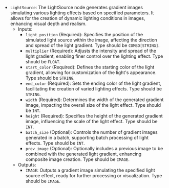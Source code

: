 - `LightSource`: The LightSource node generates gradient images simulating various lighting effects based on specified parameters. It allows for the creation of dynamic lighting conditions in images, enhancing visual depth and realism.
    - Inputs:
        - `light_position` (Required): Specifies the position of the simulated light source within the image, affecting the direction and spread of the light gradient. Type should be `COMBO[STRING]`.
        - `multiplier` (Required): Adjusts the intensity and spread of the light gradient, enabling finer control over the lighting effect. Type should be `FLOAT`.
        - `start_color` (Required): Defines the starting color of the light gradient, allowing for customization of the light's appearance. Type should be `STRING`.
        - `end_color` (Required): Sets the ending color of the light gradient, facilitating the creation of varied lighting effects. Type should be `STRING`.
        - `width` (Required): Determines the width of the generated gradient image, impacting the overall size of the light effect. Type should be `INT`.
        - `height` (Required): Specifies the height of the generated gradient image, influencing the scale of the light effect. Type should be `INT`.
        - `batch_size` (Optional): Controls the number of gradient images generated in a batch, supporting batch processing of light effects. Type should be `INT`.
        - `prev_image` (Optional): Optionally includes a previous image to be combined with the generated light gradient, enhancing composite image creation. Type should be `IMAGE`.
    - Outputs:
        - `IMAGE`: Outputs a gradient image simulating the specified light source effect, ready for further processing or visualization. Type should be `IMAGE`.
